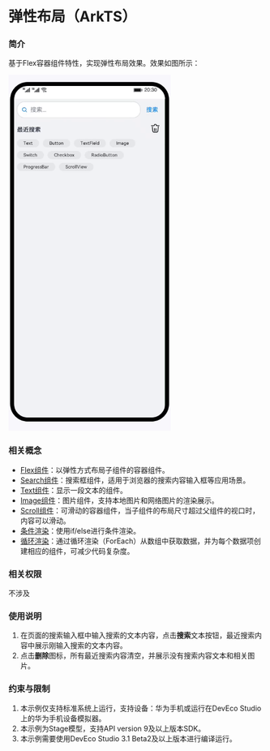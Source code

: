 # 弹性布局（ArkTS）

### 简介

基于Flex容器组件特性，实现弹性布局效果。效果如图所示：

![image](screenshots/device/flexLayout.gif)

### 相关概念

- [Flex组件](https://developer.harmonyos.com/cn/docs/documentation/doc-references/ts-container-flex-0000001281001250)：以弹性方式布局子组件的容器组件。
- [Search组件](https://developer.harmonyos.com/cn/docs/documentation/doc-references/ts-basic-components-search-0000001333641069)：搜索框组件，适用于浏览器的搜索内容输入框等应用场景。
- [Text组件](https://developer.harmonyos.com/cn/docs/documentation/doc-references/ts-basic-components-text-0000001333720953)：显示一段文本的组件。
- [Image组件](https://developer.harmonyos.com/cn/docs/documentation/doc-references/ts-basic-components-image-0000001281001226)：图片组件，支持本地图片和网络图片的渲染展示。
- [Scroll组件](https://developer.harmonyos.com/cn/docs/documentation/doc-references/ts-container-scroll-0000001333720973)：可滑动的容器组件，当子组件的布局尺寸超过父组件的视口时，内容可以滑动。
- [条件渲染](https://developer.harmonyos.com/cn/docs/documentation/doc-guides/ets-rendering-control-0000001149698611#ZH-CN_TOPIC_0000001157228877__%E6%9D%A1%E4%BB%B6%E6%B8%B2%E6%9F%93)：使用if/else进行条件渲染。
- [循环渲染](https://developer.harmonyos.com/cn/docs/documentation/doc-guides/ets-rendering-control-0000001149698611#ZH-CN_TOPIC_0000001157228877__%E5%BE%AA%E7%8E%AF%E6%B8%B2%E6%9F%93)：通过循环渲染（ForEach）从数组中获取数据，并为每个数据项创建相应的组件，可减少代码复杂度。



### 相关权限

不涉及

### 使用说明

1. 在页面的搜索输入框中输入搜索的文本内容，点击**搜索**文本按钮，最近搜索内容中展示刚输入搜索的文本内容。
2. 点击**删除**图标，所有最近搜索内容清空，并展示没有搜索内容文本和相关图片。

### 约束与限制

1. 本示例仅支持标准系统上运行，支持设备：华为手机或运行在DevEco Studio上的华为手机设备模拟器。
2. 本示例为Stage模型，支持API version 9及以上版本SDK。
3. 本示例需要使用DevEco Studio 3.1 Beta2及以上版本进行编译运行。